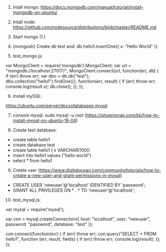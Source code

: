 
1. Intall mongo:
	https://docs.mongodb.com/manual/tutorial/install-mongodb-on-ubuntu/

2. Intall node: 
	https://github.com/nodesource/distributions/blob/master/README.md
	
3. Start mongo (1.) 

4. (mongosh) Create db test and:
	db.hello1.insertOne({ x: "Hello World" })

5. test_mongo.js:

var MongoClient = require('mongodb').MongoClient;
var url = "mongodb://localhost:27017/";
MongoClient.connect(url, function(err, db) {
  if (err) throw err;
  var dbo = db.db("test");
  dbo.collection("hello1").findOne({}, function(err, result) {
    if (err) throw err;
    console.log(result.x);
    db.close();
  });
});

6. Install mySQL:

https://ubuntu.com/server/docs/databases-mysql

7. console mysql: sudo mysql -u root (https://phoenixnap.com/kb/how-to-install-mysql-on-ubuntu-18-04)

8. Create test database:
 - create table hello1
 - create database test
 - create table hello1 ( x VARCHAR(100))
 - insert into hello1 values ("hello world")
 - select * from hello1
 
 9. Create user (https://www.digitalocean.com/community/tutorials/how-to-create-a-new-user-and-grant-permissions-in-mysql)
  - CREATE USER 'newuser'@'localhost' IDENTIFIED BY 'password';
  - GRANT ALL PRIVILEGES ON * . * TO 'newuser'@'localhost';
 
 10. test_mysql.js:
 
 var mysql = require('mysql');

var con = mysql.createConnection({
  host: "localhost",
  user: "newuser",
  password: "password",
  database: "test"
});

con.connect(function(err) {
  if (err) throw err;
  con.query("SELECT * FROM hello1", function (err, result, fields) {
    if (err) throw err;
    console.log(result);
  });
});
 
 
